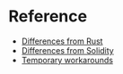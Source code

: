 # Reference

- [Differences from Rust](./rust_differences.md)
- [Differences from Solidity](./solidity_differences.md)
- [Temporary workarounds](./temporary_workarounds.md)
